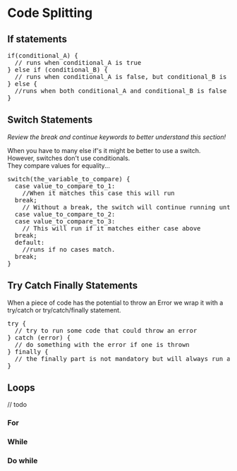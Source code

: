# Code Splitting

## If statements

<pre>
if(conditional_A) {
  // runs when conditional_A is true
} else if (conditional_B) {
  // runs when conditional_A is false, but conditional_B is true
} else {
  //runs when both conditional_A and conditional_B is false
}
</pre>

## Switch Statements

*Review the break and continue keywords to better understand this section!*

When you have to many else if's it might be better to use a switch.  
However, switches don't use conditionals.  
They compare values for equality...

<pre>
switch(the_variable_to_compare) {
  case value_to_compare_to_1:
    //When it matches this case this will run
  break; 
    // Without a break, the switch will continue running until the end.
  case value_to_compare_to_2:
  case value_to_compare_to_3:
    // This will run if it matches either case above
  break;
  default:
    //runs if no cases match.
  break;
}
</pre>

## Try Catch Finally Statements

When a piece of code has the potential to throw an Error we wrap it with a try/catch or try/catch/finally statement.

<pre>
try {
  // try to run some code that could throw an error
} catch (error) {
  // do something with the error if one is thrown
} finally {
  // the finally part is not mandatory but will always run after the try/catch regardless of whether it threw an error
}
</pre>

## Loops
// todo
### For

### While

### Do while
